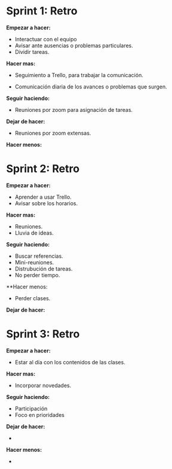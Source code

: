 # Sprint 1: Retro

**Empezar a hacer:**

- Interactuar con el equipo
- Avisar ante ausencias o problemas particulares. 
- Dividir tareas. 

**Hacer mas:**

- Seguimiento a Trello, para trabajar la comunicación. 

- Comunicación diaria de los avances o problemas que surgen.

**Seguir haciendo:**

- Reuniones por zoom para asignación de tareas.

**Dejar de hacer:**

- Reuniones por zoom extensas. 

**Hacer menos:**


# Sprint 2: Retro

**Empezar a hacer:**

- Aprender a usar Trello.
- Avisar sobre los horarios.

**Hacer mas:**

- Reuniones.
- Lluvia de ideas.

**Seguir haciendo:**

- Buscar referencias.
- Mini-reuniones. 
- Distrubución de tareas.
- No perder tiempo. 


**Hacer menos: 
- Perder clases. 

**Dejar de hacer:**

# Sprint 3: Retro

**Empezar a hacer:**

- Estar al día con los contenidos de las clases.

**Hacer mas:**

- Incorporar novedades.

**Seguir haciendo:**

- Participación
- Foco en prioridades

**Dejar de hacer:**

- 

**Hacer menos:**

-
